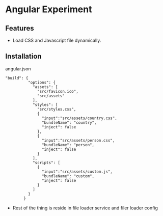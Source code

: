 # Angular Experiment
## Features

- Load CSS and Javascript file dynamically.

## Installation
angular.json

```
"build": {
          "options": {
            "assets": [
              "src/favicon.ico",
              "src/assets"
            ],
            "styles": [
              "src/styles.css",
              {
                "input":"src/assets/country.css",
                "bundleName": "country",
                "inject": false
              },
              {
                "input":"src/assets/person.css",
                "bundleName": "person",
                "inject": false
              }  
            ],
            "scripts": [
              {
                "input":"src/assets/custom.js",
                "bundleName": "custom",
                "inject": false
              }
            ]
          }
        }
```
- Rest of the thing is reside in file loader service and filer loader config